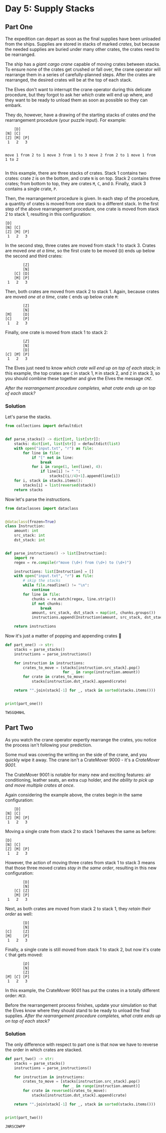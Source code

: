 # Day 5: Supply Stacks
## Part One
<p>The expedition can depart as soon as the final supplies have been unloaded from the ships. Supplies are stored in stacks of marked <em>crates</em>, but because the needed supplies are buried under many other crates, the crates need to be rearranged.</p>
<p>The ship has a <em>giant cargo crane</em> capable of moving crates between stacks. To ensure none of the crates get crushed or fall over, the crane operator will rearrange them in a series of carefully-planned steps. After the crates are rearranged, the desired crates will be at the top of each stack.</p>
<p>The Elves don't want to interrupt the crane operator during this delicate procedure, but they forgot to ask her <em>which</em> crate will end up where, and they want to be ready to unload them as soon as possible so they can embark.</p>
<p>They do, however, have a drawing of the starting stacks of crates <em>and</em> the rearrangement procedure (your puzzle input). For example:</p>
<pre><code>    [D]    
[N] [C]    
[Z] [M] [P]
 1   2   3 

move 1 from 2 to 1
move 3 from 1 to 3
move 2 from 2 to 1
move 1 from 1 to 2
</code></pre>
<p>In this example, there are three stacks of crates. Stack 1 contains two crates: crate <code>Z</code> is on the bottom, and crate <code>N</code> is on top. Stack 2 contains three crates; from bottom to top, they are crates <code>M</code>, <code>C</code>, and <code>D</code>. Finally, stack 3 contains a single crate, <code>P</code>.</p>
<p>Then, the rearrangement procedure is given. In each step of the procedure, a quantity of crates is moved from one stack to a different stack. In the first step of the above rearrangement procedure, one crate is moved from stack 2 to stack 1, resulting in this configuration:</p>
<pre><code>[D]        
[N] [C]    
[Z] [M] [P]
 1   2   3 
</code></pre>
<p>In the second step, three crates are moved from stack 1 to stack 3. Crates are moved <em>one at a time</em>, so the first crate to be moved (<code>D</code>) ends up below the second and third crates:</p>
<pre><code>        [Z]
        [N]
    [C] [D]
    [M] [P]
 1   2   3
</code></pre>
<p>Then, both crates are moved from stack 2 to stack 1. Again, because crates are moved <em>one at a time</em>, crate <code>C</code> ends up below crate <code>M</code>:</p>
<pre><code>        [Z]
        [N]
[M]     [D]
[C]     [P]
 1   2   3
</code></pre>
<p>Finally, one crate is moved from stack 1 to stack 2:</p>
<pre><code>        [<em>Z</em>]
        [N]
        [D]
[<em>C</em>] [<em>M</em>] [P]
 1   2   3
</code></pre>
<p>The Elves just need to know <em>which crate will end up on top of each stack</em>; in this example, the top crates are <code>C</code> in stack 1, <code>M</code> in stack 2, and <code>Z</code> in stack 3, so you should combine these together and give the Elves the message <code><em>CMZ</em></code>.</p>
<p><em>After the rearrangement procedure completes, what crate ends up on top of each stack?</em></p>
</article>

### Solution
Let's parse the stacks.


```python
from collections import defaultdict


def parse_stacks() -> dict[int, list[str]]:
    stacks: dict[int, list[str]] = defaultdict(list)
    with open("input.txt", "r") as file:
        for line in file:
            if "[" not in line:
                break
            for i in range(1, len(line), 4):
                if line[i] != " ":
                    stacks[(i//4)+1].append(line[i])
    for i, stack in stacks.items():
        stacks[i] = list(reversed(stack))
    return stacks
```

Now let's parse the instructions.


```python
from dataclasses import dataclass


@dataclass(frozen=True)
class Instruction:
    amount: int
    src_stack: int
    dst_stack: int


def parse_instructions() -> list[Instruction]:
    import re
    regex = re.compile(r"move (\d+) from (\d+) to (\d+)")

    instructions: list[Instruction] = []
    with open("input.txt", "r") as file:
        # skip the stacks
        while file.readline() != "\n":
            continue
        for line in file:
            chunks = re.match(regex, line.strip())
            if not chunks:
                break
            amount, src_stack, dst_stack = map(int, chunks.groups())
            instructions.append(Instruction(amount, src_stack, dst_stack))

    return instructions
```

Now it's just a matter of popping and appending crates 🙂


```python
def part_one() -> str:
    stacks = parse_stacks()
    instructions = parse_instructions()

    for instruction in instructions:
        crates_to_move = (stacks[instruction.src_stack].pop()
                          for _ in range(instruction.amount))
        for crate in crates_to_move:
            stacks[instruction.dst_stack].append(crate)

    return "".join(stack[-1] for _, stack in sorted(stacks.items()))


print(part_one())
```

    TWSGQHNHL


## Part Two
<p>As you watch the crane operator expertly rearrange the crates, you notice the process isn't following your prediction.</p>
<p>Some mud was covering the writing on the side of the crane, and you quickly wipe it away. The crane isn't a CrateMover 9000 - it's a <em><span title="It's way better than the old CrateMover 1006.">CrateMover 9001</span></em>.</p>
<p>The CrateMover 9001 is notable for many new and exciting features: air conditioning, leather seats, an extra cup holder, and <em>the ability to pick up and move multiple crates at once</em>.</p>
<p>Again considering the example above, the crates begin in the same configuration:</p>
<pre><code>    [D]    
[N] [C]    
[Z] [M] [P]
 1   2   3 
</code></pre>
<p>Moving a single crate from stack 2 to stack 1 behaves the same as before:</p>
<pre><code>[D]        
[N] [C]    
[Z] [M] [P]
 1   2   3 
</code></pre>
<p>However, the action of moving three crates from stack 1 to stack 3 means that those three moved crates <em>stay in the same order</em>, resulting in this new configuration:</p>
<pre><code>        [D]
        [N]
    [C] [Z]
    [M] [P]
 1   2   3
</code></pre>
<p>Next, as both crates are moved from stack 2 to stack 1, they <em>retain their order</em> as well:</p>
<pre><code>        [D]
        [N]
[C]     [Z]
[M]     [P]
 1   2   3
</code></pre>
<p>Finally, a single crate is still moved from stack 1 to stack 2, but now it's crate <code>C</code> that gets moved:</p>
<pre><code>        [<em>D</em>]
        [N]
        [Z]
[<em>M</em>] [<em>C</em>] [P]
 1   2   3
</code></pre>
<p>In this example, the CrateMover 9001 has put the crates in a totally different order: <code><em>MCD</em></code>.</p>
<p>Before the rearrangement process finishes, update your simulation so that the Elves know where they should stand to be ready to unload the final supplies. <em>After the rearrangement procedure completes, what crate ends up on top of each stack?</em></p>
</article>

### Solution
The only difference with respect to part one is that now we have to reverse the order in which crates are stacked.


```python
def part_two() -> str:
    stacks = parse_stacks()
    instructions = parse_instructions()

    for instruction in instructions:
        crates_to_move = [stacks[instruction.src_stack].pop()
                          for _ in range(instruction.amount)]
        for crate in reversed(crates_to_move):
            stacks[instruction.dst_stack].append(crate)

    return "".join(stack[-1] for _, stack in sorted(stacks.items()))


print(part_two())
```

    JNRSCDWPP

